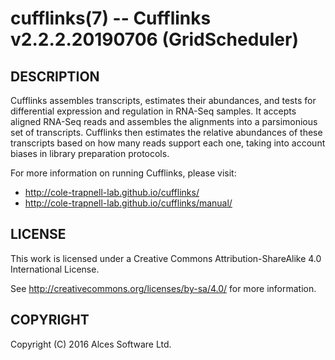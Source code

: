 # cufflinks(7) -- Cufflinks v2.2.2.20190706 (GridScheduler)

## DESCRIPTION

Cufflinks assembles transcripts, estimates their abundances, and
tests for differential expression and regulation in RNA-Seq
samples. It accepts aligned RNA-Seq reads and assembles the
alignments into a parsimonious set of transcripts. Cufflinks then
estimates the relative abundances of these transcripts based on how
many reads support each one, taking into account biases in library
preparation protocols.

For more information on running Cufflinks, please visit:
  * <http://cole-trapnell-lab.github.io/cufflinks/>
  * <http://cole-trapnell-lab.github.io/cufflinks/manual/>

## LICENSE

This work is licensed under a Creative Commons Attribution-ShareAlike
4.0 International License.

See <http://creativecommons.org/licenses/by-sa/4.0/> for more
information.

## COPYRIGHT

Copyright (C) 2016 Alces Software Ltd.

